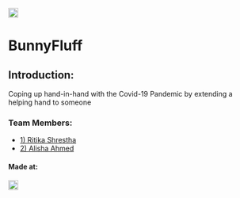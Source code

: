 
<a href="https://hack36.com"> <img src="http://bit.ly/BuiltAtHack36" height=20px> </a>

# BunnyFluff

## Introduction:
Coping up hand-in-hand with the Covid-19 Pandemic by extending a helping hand to someone

### Team Members:
* [1) Ritika Shrestha](https://github.com/RitikaShrestha-me)
* [2) Alisha Ahmed](https://github.com/Alisha-Ahmed)
 
#### Made at:
<a href="https://hack36.com"> <img src="http://bit.ly/BuiltAtHack36" height=20px> </a>
